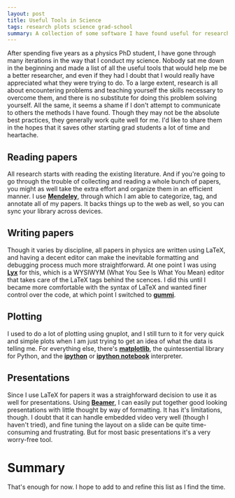 ```yaml
---
layout: post
title: Useful Tools in Science
tags: research plots science grad-school
summary: A collection of some software I have found useful for research.
---
```


After spending five years as a physics PhD student, I have gone through many iterations in the way that I conduct my science. Nobody sat me down in the beginning and made a list of all the useful tools that would help me be a better researcher, and even if they had I doubt that I would really have appreciated what they were trying to do. To a large extent, research is all about encountering problems and teaching yourself the skills necessary to overcome them, and there is no substitute for doing this problem solving yourself. All the same, it seems a shame if I don't attempt to communicate to others the methods I have found. Though they may not be the absolute best practices, they generally work quite well for me. I'd like to share them in the hopes that it saves other starting grad students a lot of time and heartache.

Reading papers
--------------

All research starts with reading the existing literature. And if you're going to go through the trouble of collecting and reading a whole bunch of papers, you might as well take the extra effort and organize them in an efficient manner. I use **[Mendeley]**, through which I am able to categorize, tag, and annotate all of my papers. It backs things up to the web as well, so you can sync your library across devices.


Writing papers
--------------

Though it varies by discipline, all papers in physics are written using LaTeX, and having a decent editor can make the inevitable formatting and debugging process much more straightforward. At one point I was using **[Lyx]** for this, which is a WYSIWYM (What You See Is What You Mean) editor that takes care of the LaTeX tags behind the scences. I did this until I became more comfortable with the syntax of LaTeX and wanted finer control over the code, at which point I switched to **[gummi]**.

Plotting
--------

I used to do a lot of plotting using gnuplot, and I still turn to it for very quick and simple plots when I am just trying to get an idea of what the data is telling me. For everything else, there's **[matplotlib]**, the quintessential library for Python, and the **[ipython]** or **[ipython notebook]** interpreter.

Presentations
-------------

Since I use LaTeX for papers it was a straighforward decision to use it as well for presentations. Using **[Beamer]**, I can easily put together good looking presentations with little thought by way of formatting. It has it's limitations, though. I doubt that it can handle embedded video very well (though I haven't tried), and fine tuning the layout on a slide can be quite time-consuming and frustrating. But for most basic presentations it's a very worry-free tool.


Summary
=======

That's enough for now. I hope to add to and refine this list as I find the time.

[Mendeley]: http://www.mendeley.com
[gummi]: http://dev.midnightcoding.org/projects/gummi
[Lyx]: http://www.lyx.org/
[Beamer]: http://en.wikibooks.org/wiki/LaTeX/Presentations
[ipython]: http://nbviewer.ipython.org/github/ipython/ipython/blob/1.x/examples/notebooks/Part%203%20-%20Plotting%20with%20Matplotlib.ipynb
[ipython notebook]: http://ipython.org/notebook.html
[matplotlib]: http://matplotlib.org/
